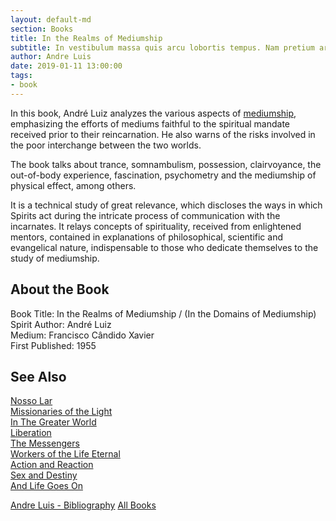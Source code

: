 ```yaml
---
layout: default-md
section: Books
title: In the Realms of Mediumship
subtitle: In vestibulum massa quis arcu lobortis tempus. Nam pretium arcu in odio vulputate luctus.
author: Andre Luis
date: 2019-01-11 13:00:00
tags: 
- book
---
```


In this book, André Luiz analyzes the various aspects of [mediumship](/spiritism/mediumship), emphasizing the efforts of mediums faithful to the spiritual mandate received prior to their reincarnation.  He also warns of the risks involved in the poor interchange between the two worlds. 

The book talks about trance, somnambulism, possession, clairvoyance, the out-of-body experience, fascination, psychometry and the mediumship of physical effect, among others.

It is a technical study of great relevance, which discloses the ways in which Spirits act during the intricate process of communication with the incarnates.  It relays concepts of spirituality, received from enlightened mentors, contained in explanations of philosophical, scientific and evangelical nature, indispensable to those who dedicate themselves to the study of mediumship.


## About the Book
Book Title: In the Realms of Mediumship / (In the Domains of Mediumship)  
Spirit Author: André Luiz   
Medium: Francisco Cândido Xavier  
First Published: 1955  


## See Also
[Nosso Lar](nosso-lar)  
[Missionaries of the Light](missionaries-of-the-light)  
[In The Greater World](in-the-greater-world)  
[Liberation](liberation)  
[The Messengers](the-messengers)  
[Workers of the Life Eternal](workers-of-the-life-eternal)  
[Action and Reaction](action-and-reaction)  
[Sex and Destiny](sex-and-destiny)  
[And Life Goes On](and-life-goes-on)  

<a href="/books/andre-luis" class="button">Andre Luis - Bibliography</a>
<a href="/books" class="button">All Books</a>
